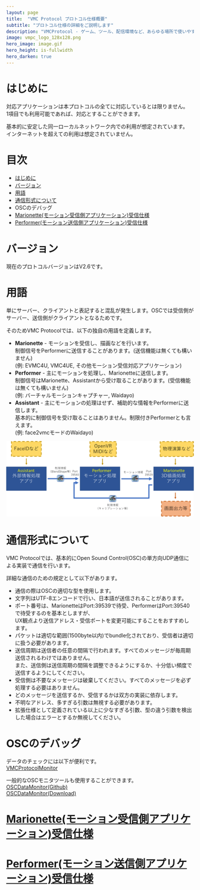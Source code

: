 ```yaml
---
layout: page
title:  "VMC Protocol プロトコル仕様概要"
subtitle: "プロトコル仕様の詳細をご説明します"
description: "VMCProtocol - ゲーム、ツール、配信環境など、あらゆる場所で使いやすいモーションキャプチャプロトコル仕様"
image: vmpc_logo_128x128.png
hero_image: image.gif
hero_height: is-fullwidth
hero_darken: true
---
```


# はじめに
対応アプリケーションは本プロトコルの全てに対応しているとは限りません。  
1項目でも利用可能であれば、対応とすることができます。  

基本的に安定した同一ローカルネットワーク内での利用が想定されています。  
インターネットを超えての利用は想定されていません。

# 目次
- [はじめに](#はじめに)
- [バージョン](#バージョン)
- [用語](#用語)
- [通信形式について](#通信形式について)
- OSCのデバッグ
- [Marionette(モーション受信側アプリケーション)受信仕様](marionette-spec)
- [Performer(モーション送信側アプリケーション)受信仕様](performer-spec)

# バージョン
現在のプロトコルバージョンはV2.6です。

# 用語
単にサーバー、クライアントと表記すると混乱が発生します。OSCでは受信側がサーバー、送信側がクライアントとなるためです。

そのためVMC Protocolでは、以下の独自の用語を定義します。

+ **Marionette** - モーションを受信し、描画などを行います。  
制御信号をPerformerに送信することがあります。(送信機能は無くても構いません)  
(例: EVMC4U, VMC4UE, その他モーション受信対応アプリケーション)
+ **Performer** - 主にモーションを処理し、Marionetteに送信します。  
制御信号はMarionette、Assistantから受け取ることがあります。(受信機能は無くても構いません)  
(例: バーチャルモーションキャプチャー, Waidayo)
+ **Assistant** - 主にモーションの処理はせず、補助的な情報をPerformerに送信します。  
基本的に制御信号を受け取ることはありません。制限付きPerformerとも言えます。  
(例: face2vmcモードのWaidayo)

![flow](flow.gif)

# 通信形式について
VMC Protocolでは、基本的にOpen Sound Control(OSC)の単方向UDP通信による実装で通信を行います。

詳細な通信のための規定として以下があります。

+ 通信の際はOSCの適切な型を使用します。
+ 文字列はUTF-8エンコードで行い、日本語が送信されることがあります。
+ ポート番号は、MarionetteはPort:39539で待受、PerformerはPort:39540で待受するのを基本としますが、  
UX観点より送信アドレス・受信ポートを変更可能にすることをおすすめします。
+ パケットは適切な範囲(1500byte以内)でbundle化されており、受信者は適切に扱う必要があります。
+ 送信周期は送信者の任意の間隔で行われます。すべてのメッセージが毎周期送信されるわけではありません。  
また、送信側は送信周期の間隔を調整できるようにするか、十分低い頻度で送信するようにしてください。  
+ 受信側は不要なメッセージは破棄してください。すべてのメッセージを必ず処理する必要はありません。
+ どのメッセージを送信するか、受信するかは双方の実装に依存します。
+ 不明なアドレス、多すぎる引数は無視する必要があります。
+ 拡張仕様として定義されている以上に少なすぎる引数、型の違う引数を検出した場合はエラーとするか無視してください。

# OSCのデバッグ
データのチェックには以下が便利です。  
[VMCProtocolMonitor](https://github.com/gpsnmeajp/VMCProtocolMonitor)

一般的なOSCモニタツールも使用することができます。  
[OSCDataMonitor(Github)](https://github.com/kasperkamperman/OSCDataMonitor)  
[OSCDataMonitor(Download)](https://www.kasperkamperman.com/blog/processing-code/osc-datamonitor/)  


# [Marionette(モーション受信側アプリケーション)受信仕様](marionette-spec)
# [Performer(モーション送信側アプリケーション)受信仕様](performer-spec)

